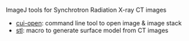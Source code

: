 ImageJ tools for Synchrotron Radiation X-ray CT images
- [cui-open](https://github.com/xrm-bl/imagej-tools/tree/main/cui-open): command line tool to open image & image stack
- [stl](https://github.com/xrm-bl/imagej-tools/tree/main/stl): macro to generate surface model from CT images
